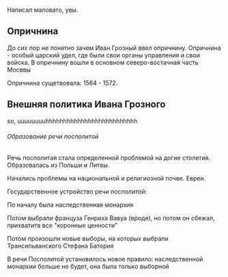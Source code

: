Написал маловато, увы.
## Опричнина

До сих пор не понятно зачем Иван Грозный ввел опричнину.
Опричнина - особый царский удел, где были свои органы управления и свои войска.
В опричнину вошли в основном северо-востачная часть Мосввы

Опричнина сущетвовала: 1564 - 1572.

## Внешняя политика Ивана Грозного

so, uuuuuuuuhhhhhhhhhhhhhhhhhhhhhhhhhh

###### Образование речи посполитой

Речь посполитая стала определенной проблемой на догие столетия. Образовалась из Польши и Литвы. 

Начались проблемы на национальной и религиозной почве.
Евреи.             

Государственное устройство речи посполитой:

По началу была наследственная монархия

Потом выбрали француза Генриха Вавуа (вроде), но потом он сбежал, прихватитв все "коронные ценности"

Потом произошли новые выборы, на которых выбрали Трансильванского Стефана Батория

В речи Посполитой установилось новое правило: наследственной монархии больше не будет, она была только выборной